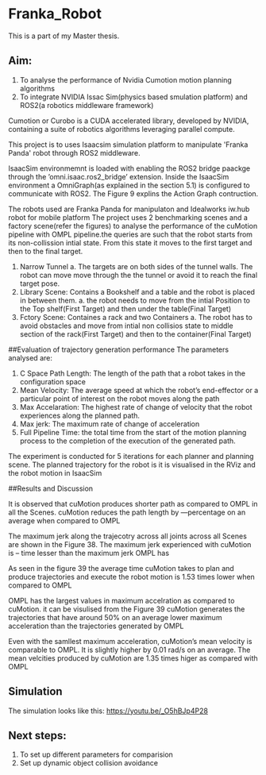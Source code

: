 # Franka_Robot

This is a part of my Master thesis. 

## Aim: 
1. To analyse the performance of Nvidia Cumotion motion planning algorithms 
2. To integrate NVIDIA Issac Sim(physics based smulation platform) and ROS2(a robotics middleware framework)


Cumotion or Curobo is a CUDA accelerated library, developed by NVIDIA, containing a suite of robotics algorithms leveraging parallel compute.

This project is to uses Isaacsim simulation platform to manipulate 'Franka Panda' robot through ROS2 middleware.

IsaacSim environmemnt is loaded with enabling the ROS2 bridge paackge through the ’omni.isaac.ros2_bridge’ extension. Inside the IsaacSim environment a OmniGraph(as explained in the
section 5.1) is configured to communicate with ROS2. The Figure 9 explins the Action Graph contruction.

The robots used are Franka Panda for manipulaton and Idealworks iw.hub robot for mobile platform
The project uses 2 benchmarking scenes and a factory scene(refer the figures) to analyse the performance of the cuMotion pipeline with OMPL pipeline.the queries are such that the robot starts from its non-collission intial state. From this state it moves to the first target and then to the final target. 
1. Narrow Tunnel
  a. The targets are on both sides of the tunnel walls. The robot can move move through the the tunnel or avoid it to reach the final target pose.
3. Library Scene: Contains a Bookshelf and a table and the robot is placed in between them.
  a. the robot needs to move from the intial Position to the Top shelf(First Target) and then under the table(Final Target)
5. Fctory Scene: Containes a rack and two Containers
  a. The robot has to avoid obstacles and move from intial non collisios state to middle section of the rack(First Target) and then to the container(Final Target)

##Evaluation of trajectory generation performance
The parameters analysed are:
1. C Space Path Length:  The length of the path that a robot takes in the configuration space
2. Mean Velocity:  The average speed at which the robot’s end-effector or a particular point of interest on the robot moves along the path
3. Max Accelaration:  The highest rate of change of velocity that the robot experiences along the planned path.
4. Max jerk:  The maximum rate of change of acceleration
5. Full Pipeline Time: the total time from the start of the motion planning process to the completion of the execution of the generated path.

The experiment is conducted for 5 iterations for each planner and planning scene. The planned trajectory for the robot is it is visualised in the RViz and the robot motion in IsaacSim

##Results and Discussion

It is observed that cuMotion produces shorter path as compared to OMPL in all the Scenes. cuMotion reduces the path length by —percentage on an average when compared to OMPL


The maximum jerk along the trajecotry across all joints across all Scenes are shown in the Figure 38. The maximum jerk experienced with cuMotion is – time lesser than the maximum jerk OMPL has

As seen in the figure 39 the average time cuMotion takes to plan and produce trajectories and execute the robot motion is 1.53 times lower when compared to OMPL

OMPL has the largest values in maximum accelration as compared to cuMotion. it can be visulised from the Figure 39 cuMotion generates the trajectories that have around 50% on an average lower maximum acceleration than the trajectories generated by OMPL

Even with the samllest maximum acceleration, cuMotion’s mean velocity is comparable to OMPL. It is slightly higher by 0.01 rad/s on an average. The mean velcities produced by cuMotion are 1.35 times higer as compared with OMPL


## Simulation
The simulation looks like this: https://youtu.be/_O5hBJp4P28

## Next steps:
1. To set up different parameters for comparision
2. Set up dynamic object collision avoidance

